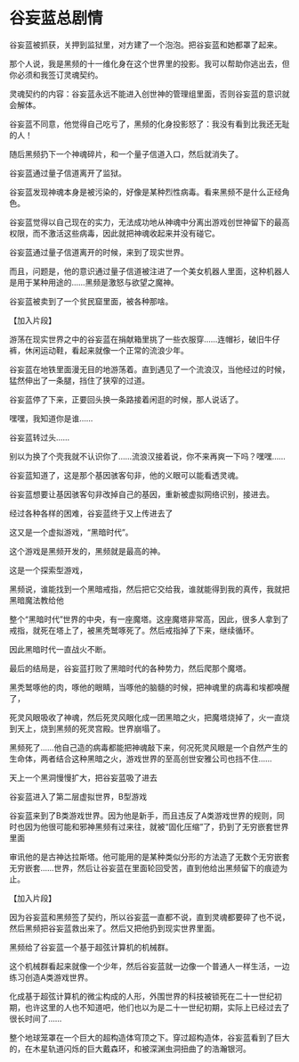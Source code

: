 # 谷妄蓝总剧情

谷妄蓝被抓获，关押到监狱里，对方建了一个泡泡。把谷妄蓝和她都罩了起来。

那个人说，我是黑频的十一维化身在这个世界里的投影。我可以帮助你逃出去，但你必须和我签订灵魂契约。

灵魂契约的内容：谷妄蓝永远不能进入创世神的管理组里面，否则谷妄蓝的意识就会解体。

谷妄蓝不同意，他觉得自己吃亏了，黑频的化身投影怒了：我没有看到比我还无耻的人！

随后黑频扔下一个神魂碎片，和一个量子信道入口，然后就消失了。

谷妄蓝通过量子信道离开了监狱。

谷妄蓝发现神魂本身是被污染的，好像是某种烈性病毒。看来黑频不是什么正经角色。

谷妄蓝觉得以自己现在的实力，无法成功地从神魂中分离出游戏创世神留下的最高权限，而不激活这些病毒，因此就把神魂收起来并没有碰它。

谷妄蓝通过量子信道离开的时候，来到了现实世界。

而且，问题是，他的意识通过量子信道被注进了一个美女机器人里面，这种机器人是用于某种用途的……黑频是激怒与欲望之魔神。

谷妄蓝被卖到了一个贫民窟里面，被各种那啥。

【加入片段】

游荡在现实世界之中的谷妄蓝在捐献箱里挑了一些衣服穿……连帽衫，破旧牛仔裤，休闲运动鞋，看起来就像一个正常的流浪少年。

谷妄蓝在地铁里面漫无目的地游荡着。直到遇见了一个流浪汉，当他经过的时候，猛然伸出了一条腿，挡住了狭窄的过道。

谷妄蓝停了下来，正要回头换一条路接着闲逛的时候，那人说话了。

嘿嘿，我知道你是谁……

谷妄蓝转过头……

别以为换了个壳我就不认识你了……流浪汉接着说，你不来再爽一下吗？嘿嘿……

谷妄蓝知道了，这是那个基因骇客句非，他的义眼可以能看透灵魂。

谷妄蓝想要让基因骇客句非改掉自己的基因，重新被虚拟网络识别，接进去。

经过各种各样的困难，谷妄蓝终于又上传进去了

这又是一个虚拟游戏，“黑暗时代”。

这个游戏是黑频开发的，黑频就是最高的神。

这是一个探索型游戏，

黑频说，谁能找到一个黑暗戒指，然后把它交给我，谁就能得到我的真传，我就把黑暗魔法教给他

整个“黑暗时代”世界的中央，有一座魔塔。这座魔塔非常高，因此，很多人拿到了戒指，就死在塔上了，被黑秃鹫啄死了。然后戒指掉了下来，继续循环。

因此黑暗时代一直战火不断。

最后的结局是，谷妄蓝打败了黑暗时代的各种势力，然后爬那个魔塔。

黑秃鹫啄他的肉，啄他的眼睛，当啄他的脑髓的时候，把神魂里的病毒和埃都唤醒了，

死灵风眼吸收了神魂，然后死灵风眼化成一团黑暗之火，把魔塔烧掉了，火一直烧到天上，烧到黑频的死灵宫殿。世界崩塌了。

黑频死了……他自己造的病毒都能把神魂敲下来，何况死灵风眼是一个自然产生的生命体，两者结合这种黑暗之火，游戏世界的至高创世安雅公司也挡不住……

天上一个黑洞慢慢扩大，把谷妄蓝吸了进去

谷妄蓝进入了第二层虚拟世界，B型游戏

谷妄蓝来到了B类游戏世界。因为他是新手，而且违反了A类游戏世界的规则，同时也因为他很可能和邪神黑频有过来往，就被“固化压缩”了，扔到了无穷嵌套世界里面

审讯他的是古神达拉斯塔。他可能用的是某种类似分形的方法造了无数个无穷嵌套无穷嵌套……世界，然后让谷妄蓝在里面轮回受苦，直到他给出黑频留下的痕迹为止。

【加入片段】

因为谷妄蓝和黑频签了契约，所以谷妄蓝一直都不说，直到灵魂都要碎了也不说，然后黑频把谷妄蓝救出来了。然后又把他扔到现实世界里面。

黑频给了谷妄蓝一个基于超弦计算机的机械群。

这个机械群看起来就像一个少年，然后谷妄蓝就一边像一个普通人一样生活，一边练习创造A类游戏世界。

化成基于超弦计算机的微尘构成的人形，外围世界的科技被锁死在二十一世纪初期，也许这里的人也不知道吧，他们也以为是二十一世纪初期，实际上已经过去了很长时间了……

整个地球笼罩在一个巨大的超构造体穹顶之下。穿过超构造体，谷妄蓝看到了巨大的，在木星轨道闪烁的巨大戴森环，和被深渊虫洞扭曲了的浩瀚银河。

